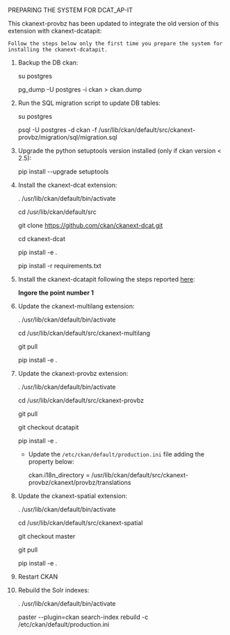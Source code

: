 
PREPARING THE SYSTEM FOR DCAT_AP-IT

This ckanext-provbz has been updated to integrate the old version of this extension with ckanext-dcatapit:

	Follow the steps below only the first time you prepare the system for installing the ckanext-dcatapit.

1. Backup the DB ckan:
	
	su postgres
	
	pg_dump -U postgres -i ckan > ckan.dump
	
2. Run the SQL migration script to update DB tables:

	su postgres

	psql -U postgres -d ckan -f /usr/lib/ckan/default/src/ckanext-provbz/migration/sql/migration.sql
	
3. Upgrade the python setuptools version installed (only if ckan version < 2.5):

	pip install --upgrade setuptools

4. Install the ckanext-dcat extension:

	. /usr/lib/ckan/default/bin/activate

	cd /usr/lib/ckan/default/src

	git clone https://github.com/ckan/ckanext-dcat.git

	cd ckanext-dcat

	pip install -e .

	pip install -r requirements.txt

5. Install the ckanext-dcatapit following the steps reported [here](https://github.com/geosolutions-it/ckanext-dcatapit#installation):

	**Ingore the point number 1**
	
6. Update the ckanext-multilang extension:

	. /usr/lib/ckan/default/bin/activate

	cd /usr/lib/ckan/default/src/ckanext-multilang
	
	git pull 
	
	pip install -e .
	
7. Update the ckanext-provbz extension:

	. /usr/lib/ckan/default/bin/activate

	cd /usr/lib/ckan/default/src/ckanext-provbz
	
	git pull 
	
	git checkout dcatapit
	
	pip install -e .
	
	- Update the `/etc/ckan/default/production.ini` file adding the property below:
	
		ckan.i18n_directory = /usr/lib/ckan/default/src/ckanext-provbz/ckanext/provbz/translations
		
8. Update the ckanext-spatial extension:

	. /usr/lib/ckan/default/bin/activate

	cd /usr/lib/ckan/default/src/ckanext-spatial
	
	git checkout master
	
	git pull 
	
	pip install -e .
	
9. Restart CKAN

10. Rebuild the Solr indexes:

	. /usr/lib/ckan/default/bin/activate

	paster --plugin=ckan search-index rebuild  -c /etc/ckan/default/production.ini